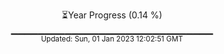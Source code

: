 <p align="center">
⏳Year Progress (0.14 %) <br>
▁▁▁▁▁▁▁▁▁▁▁▁▁▁▁▁▁▁▁▁▁▁▁▁▁▁▁▁▁▁ <br>
<sub>Updated: Sun, 01 Jan 2023 12:02:51 GMT</sub>
</p>

